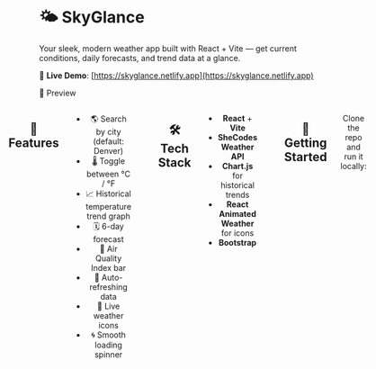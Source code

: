 # 🌤️ SkyGlance

Your sleek, modern weather app built with React + Vite — get current conditions, daily forecasts, and trend data at a glance.

🔗 **Live Demo**: [https://skyglance.netlify.app](https://skyglance.netlify.app)

📸 Preview

<div align="center" style="display: flex; justify-content: center; gap: 1.5rem;">
  <div>
    <img src="./DeviceMockUp.png" alt="Desktop" style="height: 300px;" />
</div>

---

## 🌟 Features

- 🌎 Search by city (default: Denver)
- 🌡 Toggle between °C / °F
- 📈 Historical temperature trend graph
- 🗓 6-day forecast
- 🍃 Air Quality Index bar
- 🔄 Auto-refreshing data
- 💨 Live weather icons
- 🌀 Smooth loading spinner

---

## 🛠️ Tech Stack

- **React** + **Vite**
- **SheCodes Weather API**
- **Chart.js** for historical trends
- **React Animated Weather** for icons
- **Bootstrap**

---

## 🚀 Getting Started

Clone the repo and run it locally:

```bash
git clone https://github.com/CindaCodes/SkyGlance.git
cd SkyGlance
npm install
npm run dev







